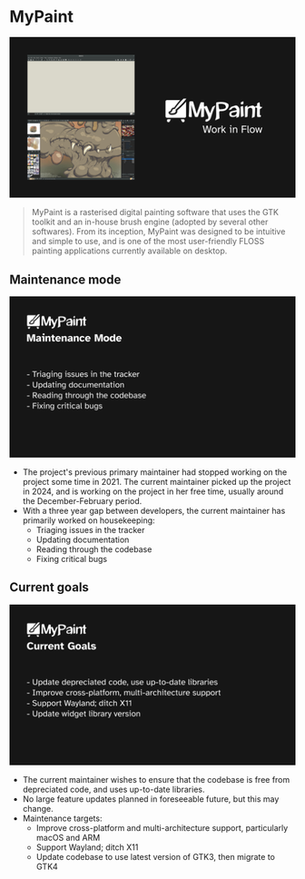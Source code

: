 # MyPaint

![](mypaint-0.png)

> MyPaint is a rasterised digital painting software that uses the GTK toolkit and an in-house brush engine (adopted by several other softwares). From its inception, MyPaint was designed to be intuitive and simple to use, and is one of the most user-friendly FLOSS painting applications currently available on desktop.

## Maintenance mode

![](mypaint-1.png)

- The project's previous primary maintainer had stopped working on the project some time in 2021. The current maintainer picked up the project in 2024, and is working on the project in her free time, usually around the December-February period.
- With a three year gap between developers, the current maintainer has primarily worked on housekeeping:
    - Triaging issues in the tracker
    - Updating documentation
    - Reading through the codebase
    - Fixing critical bugs

## Current goals

![](mypaint-2.png)

- The current maintainer wishes to ensure that the codebase is free from depreciated code, and uses up-to-date libraries.
- No large feature updates planned in foreseeable future, but this may change.
- Maintenance targets:
    - Improve cross-platform and multi-architecture support, particularly macOS and ARM
    - Support Wayland; ditch X11
    - Update codebase to use latest version of GTK3, then migrate to GTK4
